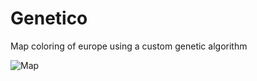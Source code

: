 # Genetico
Map coloring of europe using a custom genetic algorithm 


![Map](http://url/to/img.png)
